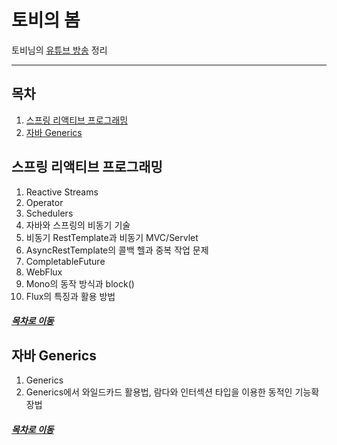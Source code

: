 토비의 봄
=====
토비님의 [유튜브 방송](https://www.youtube.com/channel/UCcqH2RV1-9ebRBhmN_uaSNg/videos) 정리
- - -
## 목차
1. [스프링 리액티브 프로그래밍](#스프링-리액티브-프로그래밍)
2. [자바 Generics](#자바-Generics)


## 스프링 리액티브 프로그래밍
1. Reactive Streams
2. Operator
3. Schedulers
4. 자바와 스프링의 비동기 기술
5. 비동기 RestTemplate과 비동기 MVC/Servlet
6. AsyncRestTemplate의 콜백 헬과 중복 작업 문제
7. CompletableFuture
8. WebFlux
9. Mono의 동작 방식과 block()
10. Flux의 특징과 활용 방법

##### [목차로 이동](#목차)

## 자바 Generics
1. Generics
2. Generics에서 와일드카드 활용법, 람다와 인터섹션 타입을 이용한 동적인 기능확장법

##### [목차로 이동](#목차)
